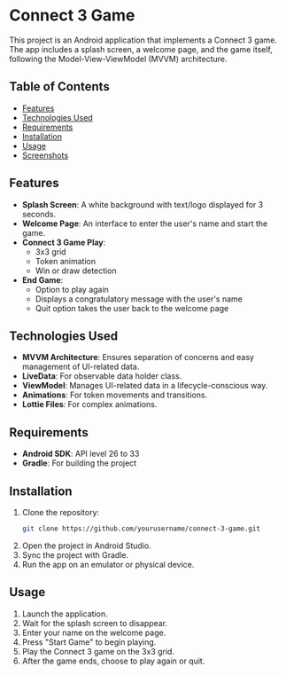# Connect 3 Game

This project is an Android application that implements a Connect 3 game. The app includes a splash screen, a welcome page, and the game itself, following the Model-View-ViewModel (MVVM) architecture.

## Table of Contents
- [Features](#features)
- [Technologies Used](#technologies-used)
- [Requirements](#requirements)
- [Installation](#installation)
- [Usage](#usage)
- [Screenshots](#screenshots)

## Features
- **Splash Screen**: A white background with text/logo displayed for 3 seconds.
- **Welcome Page**: An interface to enter the user's name and start the game.
- **Connect 3 Game Play**:
  - 3x3 grid
  - Token animation
  - Win or draw detection
- **End Game**:
  - Option to play again
  - Displays a congratulatory message with the user's name
  - Quit option takes the user back to the welcome page

## Technologies Used
- **MVVM Architecture**: Ensures separation of concerns and easy management of UI-related data.
- **LiveData**: For observable data holder class.
- **ViewModel**: Manages UI-related data in a lifecycle-conscious way.
- **Animations**: For token movements and transitions.
- **Lottie Files**: For complex animations.

## Requirements
- **Android SDK**: API level 26 to 33
- **Gradle**: For building the project

## Installation
1. Clone the repository:
    ```bash
    git clone https://github.com/yourusername/connect-3-game.git
    ```
2. Open the project in Android Studio.
3. Sync the project with Gradle.
4. Run the app on an emulator or physical device.

## Usage
1. Launch the application.
2. Wait for the splash screen to disappear.
3. Enter your name on the welcome page.
4. Press "Start Game" to begin playing.
5. Play the Connect 3 game on the 3x3 grid.
6. After the game ends, choose to play again or quit.

